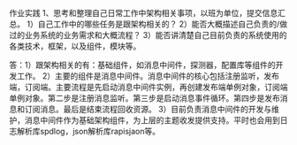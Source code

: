 作业实践
1、思考和整理自己日常工作中架构相关事项，以班为单位，提交信息汇总。
1）自己工作中的哪些任务是跟架构相关的？
2）能否大概描述自己负责的/做过的业务系统的业务需求和大概流程？
3）能否讲清楚自己目前负责的系统使用的各类技术，框架，以及组件，模块等。

答：1）跟架构相关的有：基础组件，如消息中间件，探测器，配置库等组件的开发工作。
2）主要的组件是消息中间件。消息中间件的核心包括注册监听，发布端，订阅端。主要流程是先启动消息中间件实例，再创建发布端单例对象，订阅端单例对象。第二步是注册消息监听。第三步是启动消息事件循环。第四步是发布消息和订阅消息。最后是结束流程回收资源。
3）目前负责消息中间件的开发与维护，消息中间件作为基础架构组件，为上层的主题收发提供支持。平时也会用到日志解析库spdlog，json解析库rapisjaon等。
